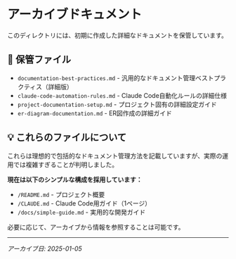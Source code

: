 # アーカイブドキュメント

このディレクトリには、初期に作成した詳細なドキュメントを保管しています。

## 📁 保管ファイル

- `documentation-best-practices.md` - 汎用的なドキュメント管理ベストプラクティス（詳細版）
- `claude-code-automation-rules.md` - Claude Code自動化ルールの詳細仕様
- `project-documentation-setup.md` - プロジェクト固有の詳細設定ガイド
- `er-diagram-documentation.md` - ER図作成の詳細ガイド

## 💡 これらのファイルについて

これらは理想的で包括的なドキュメント管理方法を記載していますが、実際の運用では複雑すぎることが判明しました。

**現在は以下のシンプルな構成を採用しています：**
- `/README.md` - プロジェクト概要
- `/CLAUDE.md` - Claude Code用ガイド（1ページ）
- `/docs/simple-guide.md` - 実用的な開発ガイド

必要に応じて、アーカイブから情報を参照することは可能です。

---
*アーカイブ日: 2025-01-05*
